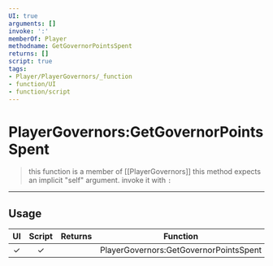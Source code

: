 ```yaml
---
UI: true
arguments: []
invoke: ':'
memberOf: Player
methodname: GetGovernorPointsSpent
returns: []
script: true
tags:
- Player/PlayerGovernors/_function
- function/UI
- function/script
---
```

# PlayerGovernors:GetGovernorPointsSpent
> this function is a member of [[PlayerGovernors]]
> this method expects an implicit "self" argument. invoke it with `:`
-----
## Usage
|  UI | Script | Returns | Function | Arguments |
|:---:|:------:|-------:|:--------:|:---------|
|✓|✓||PlayerGovernors:GetGovernorPointsSpent||
